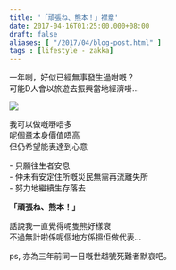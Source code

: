 ```yaml
---
title: '「頑張ね、熊本！」襟章'
date: 2017-04-16T01:25:00.000+08:00
draft: false
aliases: [ "/2017/04/blog-post.html" ]
tags : [lifestyle - zakka]
---
```


一年喇，好似已經無事發生過咁嘅？  
可能D人會以旅遊去振興當地經濟啩...  

[![](https://c1.staticflickr.com/3/2916/34051709285_0145ede1e2_z.jpg)](https://c1.staticflickr.com/3/2916/34051709285_0145ede1e2_z.jpg)

我可以做嘅嘢唔多  
呢個章本身價值唔高  
但仍希望能表達到心意  
  
\- 只願往生者安息  
\- 仲未有安定住所嘅災民無需再流離失所  
\- 努力地繼續生存落去  
  
**「頑張ね、熊本！」**  
  
話說我一直覺得呢隻熊好樣衰  
不過無計啦係呢個地方係搵佢做代表...  
  
  
  
ps, 亦為三年前同一日嘅世越號死難者默哀吧。